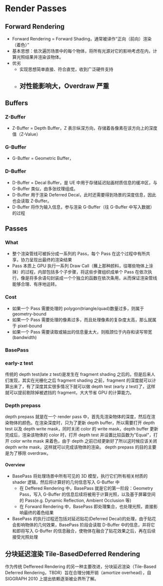 # Render Passes

## Forward Rendering

- Forward Rendering = Forward Shading，通常被译作“正向（前向）渲染（着色）”
- 基本思想：依次遍历场景中的每个物体，将所有光源对它的影响考虑在内，计算光照结果并渲染该物体。
- 优劣
  - 实现思想简单直接、符合直觉，收到广泛硬件支持
  - ## 对性能影响大，Overdraw 严重

## Buffers

### Z-Buffer

- Z-Buffer = Depth Buffer，Z 表示纵深方向，存储着各像素在该方向上的深度值（Z-Value）

### G-Buffer

- G-Buffer = Geometric Buffer，

### D-Buffer

- D-Buffer = Decal Buffer，是 UE 中用于存储延迟贴画材质信息的缓冲区，与 G-Buffer 类似，由多张纹理组成。
- D-Buffer 用于渲染 Deferred Decal，此时还需要得到场景的深度信息，因此也会读取 Z-Buffer。
- D-Buffer 将作为输入信息，参与渲染 G-Buffer（往 G-Buffer 中写入数据）的过程

## Passes

### What

- 整个渲染管线可被拆分成一系列的 Pass，每个 Pass 在这个过程中有所共享，协力呈现出最终的渲染结果
- Pass 本质上 GPU 执行一系列 Draw Call（蘸上那种颜料，往哪些物体上涂抹）的过程，内部包括多个子步骤，将这些步骤组织成单个 Pass 在依次执行，像是将多余语句封装成一个个独立的函数在依次条用，从而保证渲染管线能够合理、有序地运转。

### Cost

- 如果一个 Pass 需要处理的 polygon(triangle/quad)数量过多，则属于 geometry-bound
- 如果一个 Pass 需要处理的像素过多，而且处理像素的复杂度太高，那么就属于 pixel-bound
- 如果一个 Pass 需要读取或输出的信息量太大，则瓶颈位于内存和读写带宽(bandwidth)

### BasePass

### early-z test

传统的 depth test(late z test)是发生在 fragment shading 之后的。但是后来人们发现，其实在光栅化之后 fragment shading 之前，fragment 的深度就可以计算出来了，有了深度其实很多情况下就可以做 depth test (early z test)了，这样就可以提前剔除掉被遮挡的 fragment，大大节省 GPU 的计算能力。

### Depth prepass

depth prepass 就是在一个 render pass 中，首先先渲染物体的深度，然后在渲染物体的颜色。在渲染深度时，只为了更新 depth buffer，所以需要打开 depth test 以及 depth write mask，同时关闭 color 的 write mask，depth buffer 更新完成后，渲染该物体的 color 时，打开 depth test 并设置比较函数为"Equal"，打开 color write mask 来着色，由于 depth 之前已经更新好了所以这时候应该关闭 depth write mask，这样就可以完成该物体的渲染。
depth prepass 的目的主要是为了移除 overdraw。

#### Overview

- BasePass 将处理场景中所有可见的 3D 模型，执行它们所有相关材质的 shader 逻辑，然后将计算好的几何信息写入 G-Buffer 中
  - 在 Deffered Rendering 中，BasePass 就是它的第一阶段：Geometry Pass，写入 G-Buffer 的信息后续将被用于计算光照，以及基于屏幕空间的 Pass(e.g. Dynamic Reflection, Ambient Occlusion 等)
  - 在 Forward Rendering 中，BasePass 即处理集合，也处理光照，直接影响最终的着色结果
- BasePass 的执行过程还包括对延迟贴花(Deferred Decal)的处理，由于贴花会影响物体的几何效果，BasePass 阶段会读取 D-Buffer 中的信息，并将它和即将写入 G-Buffer 的信息融合，使物体在融合了贴花效果之后，再在后续接受光照处理

## 分块延迟渲染 Tile-BasedDeferred Rendering

作为传统 Deffereed Rendering 的另一种主要改进，分块延迟渲染（Tile-Based Deferred Rendering，TBDR）旨在合理分摊开销（amortize overhead），自 SIGGRAPH 2010 上提出依赖逐渐被业界所了解。

